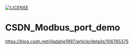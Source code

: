 [![LICENSE](https://img.shields.io/badge/license-Anti%20996-blue.svg)](https://github.com/996icu/996.ICU/blob/master/LICENSE)

# CSDN_Modbus_port_demo
https://blog.csdn.net/jiladahe1997/article/details/106765375
